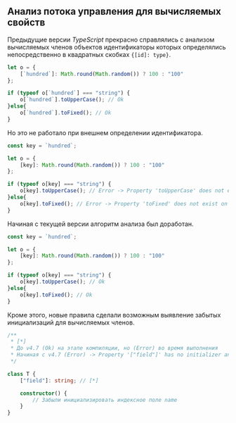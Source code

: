 ## Анализ потока управления для вычисляемых свойств

Предыдущие версии _TypeScript_ прекрасно справлялись с анализом вычисляемых членов объектов идентификаторы которых определялись непосредственно в квадратных скобках `{[id]: type}`.

`````ts
let o = {
    [`hundred`]: Math.round(Math.random()) ? 100 : "100"
};

if (typeof o[`hundred`] === "string") {
    o[`hundred`].toUpperCase(); // Ok
}else{
    o[`hundred`].toFixed(); // Ok
}
`````

Но это не работало при внешнем определении идентификатора.

`````ts
const key = `hundred`;

let o = {
    [key]: Math.round(Math.random()) ? 100 : "100"
};

if (typeof o[key] === "string") {
    o[key].toUpperCase(); // Error -> Property 'toUpperCase' does not exist on type 'string | number'.
}else{
    o[key].toFixed(); // Error -> Property 'toFixed' does not exist on type 'string | number'.
}
`````

Начиная с текущей версии алгоритм анализа был доработан.

`````ts
const key = `hundred`;

let o = {
    [key]: Math.round(Math.random()) ? 100 : "100"
};

if (typeof o[key] === "string") {
    o[key].toUpperCase(); // Ok
}else{
    o[key].toFixed(); // Ok
}
`````

Кроме этого, новые правила сделали возможным выявление забытых инициализаций для вычисляемых членов.

`````ts
/**
 * [*]
 * До v4.7 (Ok) на этапе компиляции, но (Error) во время выполнения
 * Начиная с v4.7 (Error) -> Property '["field"]' has no initializer and is not definitely assigned in the constructor.ts(2564)
 */

class T {
    ["field"]: string; // [*]

    constructor() {
        // Забыли инициализировать индексное поле name
    }
}
`````


